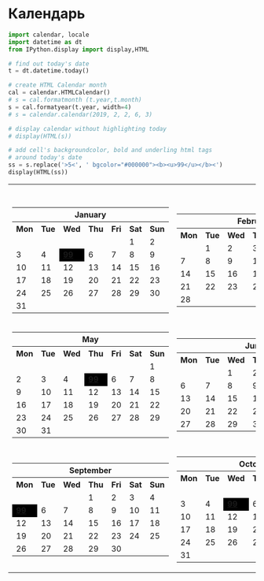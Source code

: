 # Календарь


```python
import calendar, locale
import datetime as dt
from IPython.display import display,HTML

# find out today's date
t = dt.datetime.today()

# create HTML Calendar month
cal = calendar.HTMLCalendar()
# s = cal.formatmonth (t.year,t.month)
s = cal.formatyear(t.year, width=4)
# s = calendar.calendar(2019, 2, 2, 6, 3)

# display calendar without highlighting today 
# display(HTML(s))    

# add cell's backgroundcolor, bold and underling html tags 
# around today's date
ss = s.replace('>5<', ' bgcolor="#000000"><b><u>99</u></b><')
display(HTML(ss))

```


<table border="0" cellpadding="0" cellspacing="0" class="year">
<tr><th colspan="4" class="year">2022</th></tr><tr><td><table border="0" cellpadding="0" cellspacing="0" class="month">
<tr><th colspan="7" class="month">January</th></tr>
<tr><th class="mon">Mon</th><th class="tue">Tue</th><th class="wed">Wed</th><th class="thu">Thu</th><th class="fri">Fri</th><th class="sat">Sat</th><th class="sun">Sun</th></tr>
<tr><td class="noday">&nbsp;</td><td class="noday">&nbsp;</td><td class="noday">&nbsp;</td><td class="noday">&nbsp;</td><td class="noday">&nbsp;</td><td class="sat">1</td><td class="sun">2</td></tr>
<tr><td class="mon">3</td><td class="tue">4</td><td class="wed" bgcolor="#000000"><b><u>99</u></b></td><td class="thu">6</td><td class="fri">7</td><td class="sat">8</td><td class="sun">9</td></tr>
<tr><td class="mon">10</td><td class="tue">11</td><td class="wed">12</td><td class="thu">13</td><td class="fri">14</td><td class="sat">15</td><td class="sun">16</td></tr>
<tr><td class="mon">17</td><td class="tue">18</td><td class="wed">19</td><td class="thu">20</td><td class="fri">21</td><td class="sat">22</td><td class="sun">23</td></tr>
<tr><td class="mon">24</td><td class="tue">25</td><td class="wed">26</td><td class="thu">27</td><td class="fri">28</td><td class="sat">29</td><td class="sun">30</td></tr>
<tr><td class="mon">31</td><td class="noday">&nbsp;</td><td class="noday">&nbsp;</td><td class="noday">&nbsp;</td><td class="noday">&nbsp;</td><td class="noday">&nbsp;</td><td class="noday">&nbsp;</td></tr>
</table>
</td><td><table border="0" cellpadding="0" cellspacing="0" class="month">
<tr><th colspan="7" class="month">February</th></tr>
<tr><th class="mon">Mon</th><th class="tue">Tue</th><th class="wed">Wed</th><th class="thu">Thu</th><th class="fri">Fri</th><th class="sat">Sat</th><th class="sun">Sun</th></tr>
<tr><td class="noday">&nbsp;</td><td class="tue">1</td><td class="wed">2</td><td class="thu">3</td><td class="fri">4</td><td class="sat" bgcolor="#000000"><b><u>99</u></b></td><td class="sun">6</td></tr>
<tr><td class="mon">7</td><td class="tue">8</td><td class="wed">9</td><td class="thu">10</td><td class="fri">11</td><td class="sat">12</td><td class="sun">13</td></tr>
<tr><td class="mon">14</td><td class="tue">15</td><td class="wed">16</td><td class="thu">17</td><td class="fri">18</td><td class="sat">19</td><td class="sun">20</td></tr>
<tr><td class="mon">21</td><td class="tue">22</td><td class="wed">23</td><td class="thu">24</td><td class="fri">25</td><td class="sat">26</td><td class="sun">27</td></tr>
<tr><td class="mon">28</td><td class="noday">&nbsp;</td><td class="noday">&nbsp;</td><td class="noday">&nbsp;</td><td class="noday">&nbsp;</td><td class="noday">&nbsp;</td><td class="noday">&nbsp;</td></tr>
</table>
</td><td><table border="0" cellpadding="0" cellspacing="0" class="month">
<tr><th colspan="7" class="month">March</th></tr>
<tr><th class="mon">Mon</th><th class="tue">Tue</th><th class="wed">Wed</th><th class="thu">Thu</th><th class="fri">Fri</th><th class="sat">Sat</th><th class="sun">Sun</th></tr>
<tr><td class="noday">&nbsp;</td><td class="tue">1</td><td class="wed">2</td><td class="thu">3</td><td class="fri">4</td><td class="sat" bgcolor="#000000"><b><u>99</u></b></td><td class="sun">6</td></tr>
<tr><td class="mon">7</td><td class="tue">8</td><td class="wed">9</td><td class="thu">10</td><td class="fri">11</td><td class="sat">12</td><td class="sun">13</td></tr>
<tr><td class="mon">14</td><td class="tue">15</td><td class="wed">16</td><td class="thu">17</td><td class="fri">18</td><td class="sat">19</td><td class="sun">20</td></tr>
<tr><td class="mon">21</td><td class="tue">22</td><td class="wed">23</td><td class="thu">24</td><td class="fri">25</td><td class="sat">26</td><td class="sun">27</td></tr>
<tr><td class="mon">28</td><td class="tue">29</td><td class="wed">30</td><td class="thu">31</td><td class="noday">&nbsp;</td><td class="noday">&nbsp;</td><td class="noday">&nbsp;</td></tr>
</table>
</td><td><table border="0" cellpadding="0" cellspacing="0" class="month">
<tr><th colspan="7" class="month">April</th></tr>
<tr><th class="mon">Mon</th><th class="tue">Tue</th><th class="wed">Wed</th><th class="thu">Thu</th><th class="fri">Fri</th><th class="sat">Sat</th><th class="sun">Sun</th></tr>
<tr><td class="noday">&nbsp;</td><td class="noday">&nbsp;</td><td class="noday">&nbsp;</td><td class="noday">&nbsp;</td><td class="fri">1</td><td class="sat">2</td><td class="sun">3</td></tr>
<tr><td class="mon">4</td><td class="tue" bgcolor="#000000"><b><u>99</u></b></td><td class="wed">6</td><td class="thu">7</td><td class="fri">8</td><td class="sat">9</td><td class="sun">10</td></tr>
<tr><td class="mon">11</td><td class="tue">12</td><td class="wed">13</td><td class="thu">14</td><td class="fri">15</td><td class="sat">16</td><td class="sun">17</td></tr>
<tr><td class="mon">18</td><td class="tue">19</td><td class="wed">20</td><td class="thu">21</td><td class="fri">22</td><td class="sat">23</td><td class="sun">24</td></tr>
<tr><td class="mon">25</td><td class="tue">26</td><td class="wed">27</td><td class="thu">28</td><td class="fri">29</td><td class="sat">30</td><td class="noday">&nbsp;</td></tr>
</table>
</td></tr><tr><td><table border="0" cellpadding="0" cellspacing="0" class="month">
<tr><th colspan="7" class="month">May</th></tr>
<tr><th class="mon">Mon</th><th class="tue">Tue</th><th class="wed">Wed</th><th class="thu">Thu</th><th class="fri">Fri</th><th class="sat">Sat</th><th class="sun">Sun</th></tr>
<tr><td class="noday">&nbsp;</td><td class="noday">&nbsp;</td><td class="noday">&nbsp;</td><td class="noday">&nbsp;</td><td class="noday">&nbsp;</td><td class="noday">&nbsp;</td><td class="sun">1</td></tr>
<tr><td class="mon">2</td><td class="tue">3</td><td class="wed">4</td><td class="thu" bgcolor="#000000"><b><u>99</u></b></td><td class="fri">6</td><td class="sat">7</td><td class="sun">8</td></tr>
<tr><td class="mon">9</td><td class="tue">10</td><td class="wed">11</td><td class="thu">12</td><td class="fri">13</td><td class="sat">14</td><td class="sun">15</td></tr>
<tr><td class="mon">16</td><td class="tue">17</td><td class="wed">18</td><td class="thu">19</td><td class="fri">20</td><td class="sat">21</td><td class="sun">22</td></tr>
<tr><td class="mon">23</td><td class="tue">24</td><td class="wed">25</td><td class="thu">26</td><td class="fri">27</td><td class="sat">28</td><td class="sun">29</td></tr>
<tr><td class="mon">30</td><td class="tue">31</td><td class="noday">&nbsp;</td><td class="noday">&nbsp;</td><td class="noday">&nbsp;</td><td class="noday">&nbsp;</td><td class="noday">&nbsp;</td></tr>
</table>
</td><td><table border="0" cellpadding="0" cellspacing="0" class="month">
<tr><th colspan="7" class="month">June</th></tr>
<tr><th class="mon">Mon</th><th class="tue">Tue</th><th class="wed">Wed</th><th class="thu">Thu</th><th class="fri">Fri</th><th class="sat">Sat</th><th class="sun">Sun</th></tr>
<tr><td class="noday">&nbsp;</td><td class="noday">&nbsp;</td><td class="wed">1</td><td class="thu">2</td><td class="fri">3</td><td class="sat">4</td><td class="sun" bgcolor="#000000"><b><u>99</u></b></td></tr>
<tr><td class="mon">6</td><td class="tue">7</td><td class="wed">8</td><td class="thu">9</td><td class="fri">10</td><td class="sat">11</td><td class="sun">12</td></tr>
<tr><td class="mon">13</td><td class="tue">14</td><td class="wed">15</td><td class="thu">16</td><td class="fri">17</td><td class="sat">18</td><td class="sun">19</td></tr>
<tr><td class="mon">20</td><td class="tue">21</td><td class="wed">22</td><td class="thu">23</td><td class="fri">24</td><td class="sat">25</td><td class="sun">26</td></tr>
<tr><td class="mon">27</td><td class="tue">28</td><td class="wed">29</td><td class="thu">30</td><td class="noday">&nbsp;</td><td class="noday">&nbsp;</td><td class="noday">&nbsp;</td></tr>
</table>
</td><td><table border="0" cellpadding="0" cellspacing="0" class="month">
<tr><th colspan="7" class="month">July</th></tr>
<tr><th class="mon">Mon</th><th class="tue">Tue</th><th class="wed">Wed</th><th class="thu">Thu</th><th class="fri">Fri</th><th class="sat">Sat</th><th class="sun">Sun</th></tr>
<tr><td class="noday">&nbsp;</td><td class="noday">&nbsp;</td><td class="noday">&nbsp;</td><td class="noday">&nbsp;</td><td class="fri">1</td><td class="sat">2</td><td class="sun">3</td></tr>
<tr><td class="mon">4</td><td class="tue" bgcolor="#000000"><b><u>99</u></b></td><td class="wed">6</td><td class="thu">7</td><td class="fri">8</td><td class="sat">9</td><td class="sun">10</td></tr>
<tr><td class="mon">11</td><td class="tue">12</td><td class="wed">13</td><td class="thu">14</td><td class="fri">15</td><td class="sat">16</td><td class="sun">17</td></tr>
<tr><td class="mon">18</td><td class="tue">19</td><td class="wed">20</td><td class="thu">21</td><td class="fri">22</td><td class="sat">23</td><td class="sun">24</td></tr>
<tr><td class="mon">25</td><td class="tue">26</td><td class="wed">27</td><td class="thu">28</td><td class="fri">29</td><td class="sat">30</td><td class="sun">31</td></tr>
</table>
</td><td><table border="0" cellpadding="0" cellspacing="0" class="month">
<tr><th colspan="7" class="month">August</th></tr>
<tr><th class="mon">Mon</th><th class="tue">Tue</th><th class="wed">Wed</th><th class="thu">Thu</th><th class="fri">Fri</th><th class="sat">Sat</th><th class="sun">Sun</th></tr>
<tr><td class="mon">1</td><td class="tue">2</td><td class="wed">3</td><td class="thu">4</td><td class="fri" bgcolor="#000000"><b><u>99</u></b></td><td class="sat">6</td><td class="sun">7</td></tr>
<tr><td class="mon">8</td><td class="tue">9</td><td class="wed">10</td><td class="thu">11</td><td class="fri">12</td><td class="sat">13</td><td class="sun">14</td></tr>
<tr><td class="mon">15</td><td class="tue">16</td><td class="wed">17</td><td class="thu">18</td><td class="fri">19</td><td class="sat">20</td><td class="sun">21</td></tr>
<tr><td class="mon">22</td><td class="tue">23</td><td class="wed">24</td><td class="thu">25</td><td class="fri">26</td><td class="sat">27</td><td class="sun">28</td></tr>
<tr><td class="mon">29</td><td class="tue">30</td><td class="wed">31</td><td class="noday">&nbsp;</td><td class="noday">&nbsp;</td><td class="noday">&nbsp;</td><td class="noday">&nbsp;</td></tr>
</table>
</td></tr><tr><td><table border="0" cellpadding="0" cellspacing="0" class="month">
<tr><th colspan="7" class="month">September</th></tr>
<tr><th class="mon">Mon</th><th class="tue">Tue</th><th class="wed">Wed</th><th class="thu">Thu</th><th class="fri">Fri</th><th class="sat">Sat</th><th class="sun">Sun</th></tr>
<tr><td class="noday">&nbsp;</td><td class="noday">&nbsp;</td><td class="noday">&nbsp;</td><td class="thu">1</td><td class="fri">2</td><td class="sat">3</td><td class="sun">4</td></tr>
<tr><td class="mon" bgcolor="#000000"><b><u>99</u></b></td><td class="tue">6</td><td class="wed">7</td><td class="thu">8</td><td class="fri">9</td><td class="sat">10</td><td class="sun">11</td></tr>
<tr><td class="mon">12</td><td class="tue">13</td><td class="wed">14</td><td class="thu">15</td><td class="fri">16</td><td class="sat">17</td><td class="sun">18</td></tr>
<tr><td class="mon">19</td><td class="tue">20</td><td class="wed">21</td><td class="thu">22</td><td class="fri">23</td><td class="sat">24</td><td class="sun">25</td></tr>
<tr><td class="mon">26</td><td class="tue">27</td><td class="wed">28</td><td class="thu">29</td><td class="fri">30</td><td class="noday">&nbsp;</td><td class="noday">&nbsp;</td></tr>
</table>
</td><td><table border="0" cellpadding="0" cellspacing="0" class="month">
<tr><th colspan="7" class="month">October</th></tr>
<tr><th class="mon">Mon</th><th class="tue">Tue</th><th class="wed">Wed</th><th class="thu">Thu</th><th class="fri">Fri</th><th class="sat">Sat</th><th class="sun">Sun</th></tr>
<tr><td class="noday">&nbsp;</td><td class="noday">&nbsp;</td><td class="noday">&nbsp;</td><td class="noday">&nbsp;</td><td class="noday">&nbsp;</td><td class="sat">1</td><td class="sun">2</td></tr>
<tr><td class="mon">3</td><td class="tue">4</td><td class="wed" bgcolor="#000000"><b><u>99</u></b></td><td class="thu">6</td><td class="fri">7</td><td class="sat">8</td><td class="sun">9</td></tr>
<tr><td class="mon">10</td><td class="tue">11</td><td class="wed">12</td><td class="thu">13</td><td class="fri">14</td><td class="sat">15</td><td class="sun">16</td></tr>
<tr><td class="mon">17</td><td class="tue">18</td><td class="wed">19</td><td class="thu">20</td><td class="fri">21</td><td class="sat">22</td><td class="sun">23</td></tr>
<tr><td class="mon">24</td><td class="tue">25</td><td class="wed">26</td><td class="thu">27</td><td class="fri">28</td><td class="sat">29</td><td class="sun">30</td></tr>
<tr><td class="mon">31</td><td class="noday">&nbsp;</td><td class="noday">&nbsp;</td><td class="noday">&nbsp;</td><td class="noday">&nbsp;</td><td class="noday">&nbsp;</td><td class="noday">&nbsp;</td></tr>
</table>
</td><td><table border="0" cellpadding="0" cellspacing="0" class="month">
<tr><th colspan="7" class="month">November</th></tr>
<tr><th class="mon">Mon</th><th class="tue">Tue</th><th class="wed">Wed</th><th class="thu">Thu</th><th class="fri">Fri</th><th class="sat">Sat</th><th class="sun">Sun</th></tr>
<tr><td class="noday">&nbsp;</td><td class="tue">1</td><td class="wed">2</td><td class="thu">3</td><td class="fri">4</td><td class="sat" bgcolor="#000000"><b><u>99</u></b></td><td class="sun">6</td></tr>
<tr><td class="mon">7</td><td class="tue">8</td><td class="wed">9</td><td class="thu">10</td><td class="fri">11</td><td class="sat">12</td><td class="sun">13</td></tr>
<tr><td class="mon">14</td><td class="tue">15</td><td class="wed">16</td><td class="thu">17</td><td class="fri">18</td><td class="sat">19</td><td class="sun">20</td></tr>
<tr><td class="mon">21</td><td class="tue">22</td><td class="wed">23</td><td class="thu">24</td><td class="fri">25</td><td class="sat">26</td><td class="sun">27</td></tr>
<tr><td class="mon">28</td><td class="tue">29</td><td class="wed">30</td><td class="noday">&nbsp;</td><td class="noday">&nbsp;</td><td class="noday">&nbsp;</td><td class="noday">&nbsp;</td></tr>
</table>
</td><td><table border="0" cellpadding="0" cellspacing="0" class="month">
<tr><th colspan="7" class="month">December</th></tr>
<tr><th class="mon">Mon</th><th class="tue">Tue</th><th class="wed">Wed</th><th class="thu">Thu</th><th class="fri">Fri</th><th class="sat">Sat</th><th class="sun">Sun</th></tr>
<tr><td class="noday">&nbsp;</td><td class="noday">&nbsp;</td><td class="noday">&nbsp;</td><td class="thu">1</td><td class="fri">2</td><td class="sat">3</td><td class="sun">4</td></tr>
<tr><td class="mon" bgcolor="#000000"><b><u>99</u></b></td><td class="tue">6</td><td class="wed">7</td><td class="thu">8</td><td class="fri">9</td><td class="sat">10</td><td class="sun">11</td></tr>
<tr><td class="mon">12</td><td class="tue">13</td><td class="wed">14</td><td class="thu">15</td><td class="fri">16</td><td class="sat">17</td><td class="sun">18</td></tr>
<tr><td class="mon">19</td><td class="tue">20</td><td class="wed">21</td><td class="thu">22</td><td class="fri">23</td><td class="sat">24</td><td class="sun">25</td></tr>
<tr><td class="mon">26</td><td class="tue">27</td><td class="wed">28</td><td class="thu">29</td><td class="fri">30</td><td class="sat">31</td><td class="noday">&nbsp;</td></tr>
</table>
</td></tr></table>

